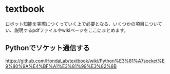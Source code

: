# textbook
ロボット知能を実際につくっていく上で必要となる、いくつかの項目についてい、説明するpdfファイルやwikiページをここにまとめます。


## Pythonでソケット通信する
https://github.com/HondaLab/textbook/wiki/Python%E3%81%A7socket%E9%80%9A%E4%BF%A1%E3%81%99%E3%82%8B
